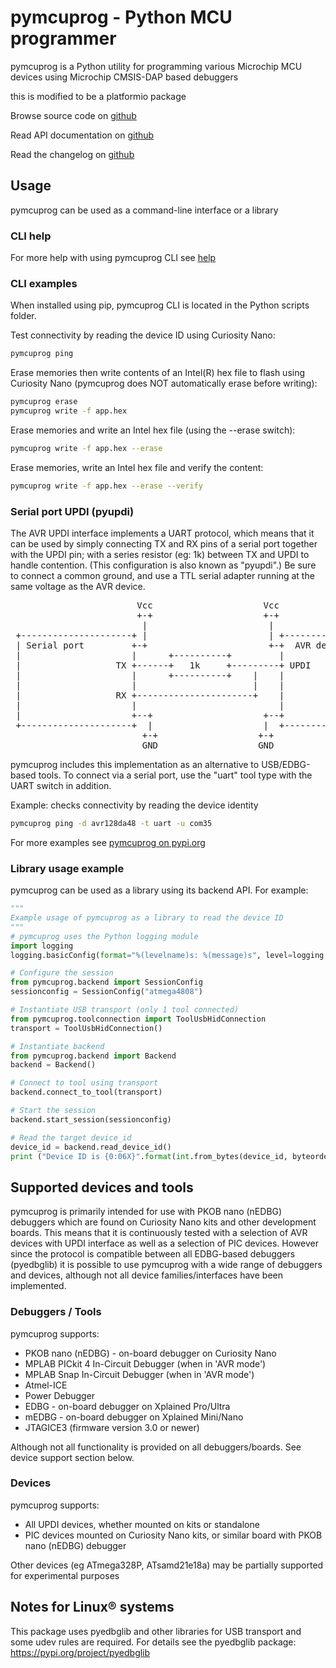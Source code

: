 
# pymcuprog - Python MCU programmer
pymcuprog is a Python utility for programming various Microchip MCU devices using Microchip CMSIS-DAP based debuggers

this is modified to be a platformio package


Browse source code on [github](https://github.com/microchip-pic-avr-tools/pymcuprog)

Read API documentation on [github](https://microchip-pic-avr-tools.github.io/pymcuprog)

Read the changelog on [github](https://github.com/microchip-pic-avr-tools/pymcuprog/blob/main/CHANGELOG.md)

## Usage
pymcuprog can be used as a command-line interface or a library

### CLI help
For more help with using pymcuprog CLI see [help](./help.md)

### CLI examples
When installed using pip, pymcuprog CLI is located in the Python scripts folder.

Test connectivity by reading the device ID using Curiosity Nano:
```bash
pymcuprog ping
```

Erase memories then write contents of an Intel(R) hex file to flash using Curiosity Nano (pymcuprog does NOT automatically erase before writing):
```bash
pymcuprog erase
pymcuprog write -f app.hex
```

Erase memories and write an Intel hex file (using the --erase switch):
```bash
pymcuprog write -f app.hex --erase
```

Erase memories, write an Intel hex file and verify the content:
```bash
pymcuprog write -f app.hex --erase --verify
```


### Serial port UPDI (pyupdi)
The AVR UPDI interface implements a UART protocol, which means that it can be used by simply connecting TX and RX pins of a serial port together with the UPDI pin; with a series resistor (eg: 1k) between TX and UPDI to handle contention.  (This configuration is also known as "pyupdi".)  Be sure to connect a common ground, and use a TTL serial adapter running at the same voltage as the AVR device.

<pre>
                        Vcc                     Vcc
                        +-+                     +-+
                         |                       |
 +---------------------+ |                       | +--------------------+
 | Serial port         +-+                       +-+  AVR device        |
 |                     |      +----------+         |                    |
 |                  TX +------+   1k     +---------+ UPDI               |
 |                     |      +----------+    |    |                    |
 |                     |                      |    |                    |
 |                  RX +----------------------+    |                    |
 |                     |                           |                    |
 |                     +--+                     +--+                    |
 +---------------------+  |                     |  +--------------------+
                         +-+                   +-+
                         GND                   GND
</pre>

pymcuprog includes this implementation as an alternative to USB/EDBG-based tools.  To connect via a serial port, use the "uart" tool type with the UART switch in addition.

Example: checks connectivity by reading the device identity
```bash
pymcuprog ping -d avr128da48 -t uart -u com35
```

For more examples see [pymcuprog on pypi.org](https://pypi.org/project/pymcuprog/)

### Library usage example
pymcuprog can be used as a library using its backend API.  For example:
```python
"""
Example usage of pymcuprog as a library to read the device ID
"""
# pymcuprog uses the Python logging module
import logging
logging.basicConfig(format="%(levelname)s: %(message)s", level=logging.WARNING)

# Configure the session
from pymcuprog.backend import SessionConfig
sessionconfig = SessionConfig("atmega4808")

# Instantiate USB transport (only 1 tool connected)
from pymcuprog.toolconnection import ToolUsbHidConnection
transport = ToolUsbHidConnection()

# Instantiate backend
from pymcuprog.backend import Backend
backend = Backend()

# Connect to tool using transport
backend.connect_to_tool(transport)

# Start the session
backend.start_session(sessionconfig)

# Read the target device_id
device_id = backend.read_device_id()
print ("Device ID is {0:06X}".format(int.from_bytes(device_id, byteorder="little")))
```

## Supported devices and tools
pymcuprog is primarily intended for use with PKOB nano (nEDBG) debuggers which are found on Curiosity Nano kits and other development boards.  This means that it is continuously tested with a selection of AVR devices with UPDI interface as well as a selection of PIC devices.  However since the protocol is compatible between all EDBG-based debuggers (pyedbglib) it is possible to use pymcuprog with a wide range of debuggers and devices, although not all device families/interfaces have been implemented.

### Debuggers / Tools
pymcuprog supports:
* PKOB nano (nEDBG) - on-board debugger on Curiosity Nano
* MPLAB PICkit 4 In-Circuit Debugger (when in 'AVR mode')
* MPLAB Snap In-Circuit Debugger (when in 'AVR mode')
* Atmel-ICE
* Power Debugger
* EDBG - on-board debugger on Xplained Pro/Ultra
* mEDBG - on-board debugger on Xplained Mini/Nano
* JTAGICE3 (firmware version 3.0 or newer)

Although not all functionality is provided on all debuggers/boards.  See device support section below.

### Devices
pymcuprog supports:
* All UPDI devices, whether mounted on kits or standalone
* PIC devices mounted on Curiosity Nano kits, or similar board with PKOB nano (nEDBG) debugger

Other devices (eg ATmega328P, ATsamd21e18a) may be partially supported for experimental purposes

## Notes for Linux® systems
This package uses pyedbglib and other libraries for USB transport and some udev rules are required.  For details see the pyedbglib package: https://pypi.org/project/pyedbglib
